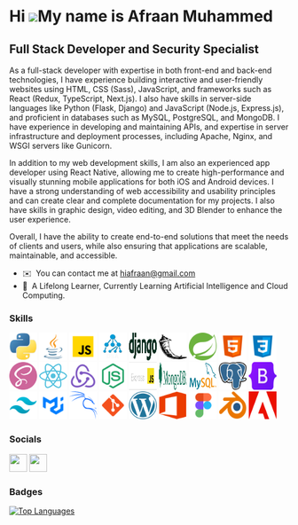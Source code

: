 # Hi ![](https://user-images.githubusercontent.com/18350557/176309783-0785949b-9127-417c-8b55-ab5a4333674e.gif)My name is Afraan Muhammed

## Full Stack Developer and Security Specialist

As a full-stack developer with expertise in both front-end and back-end technologies, I have experience building interactive and user-friendly websites using HTML, CSS (Sass), JavaScript, and frameworks such as React (Redux, TypeScript, Next.js). I also have skills in server-side languages like Python (Flask, Django) and JavaScript (Node.js, Express.js), and proficient in databases such as MySQL, PostgreSQL, and MongoDB. I have experience in developing and maintaining APIs, and expertise in server infrastructure and deployment processes, including Apache, Nginx, and WSGI servers like Gunicorn.

In addition to my web development skills, I am also an experienced app developer using React Native, allowing me to create high-performance and visually stunning mobile applications for both iOS and Android devices. I have a strong understanding of web accessibility and usability principles and can create clear and complete documentation for my projects. I also have skills in graphic design, video editing, and 3D Blender to enhance the user experience.

Overall, I have the ability to create end-to-end solutions that meet the needs of clients and users, while also ensuring that applications are scalable, maintainable, and accessible.

- ✉️  You can contact me at [hiafraan@gmail.com](mailto:hiafraan@gmail.com)
- 🧠  A Lifelong Learner, Currently Learning Artificial Intelligence and Cloud Computing.

### Skills

<p align="left">
<a href="" target="_blank" rel="noreferrer"><img src="https://github.com/hiafraan/Portofolio/blob/main/src/assets/tech/python.png" width="50" height="50" alt="Python" /></a>
<a href="" target="_blank" rel="noreferrer"><img src="https://github.com/hiafraan/Portofolio/blob/main/src/assets/tech/java.png" width="50" height="50" alt="Java" /></a>
<a href="" target="_blank" rel="noreferrer"><img src="https://github.com/hiafraan/Portofolio/blob/main/src/assets/tech/javascript.png" width="50" height="50" alt="JavaScript" /></a>
<a href="" target="_blank" rel="noreferrer"><img src="https://github.com/hiafraan/Portofolio/blob/main/src/assets/tech/dsa.png" width="50" height="50" alt="Data Structures & Algorithms" /></a>
<a href="" target="_blank" rel="noreferrer"><img src="https://github.com/hiafraan/Portofolio/blob/main/src/assets/tech/django.png" width="50" height="50" alt="Django" /></a>
<a href="" target="_blank" rel="noreferrer"><img src="https://github.com/hiafraan/Portofolio/blob/main/src/assets/tech/flask.png" width="50" height="50" alt="Flask" /></a>
<a href="" target="_blank" rel="noreferrer"><img src="https://github.com/hiafraan/Portofolio/blob/main/src/assets/tech/springboot.png" width="50" height="50" alt="Spring Boot" /></a>
<a href="" target="_blank" rel="noreferrer"><img src="https://github.com/hiafraan/Portofolio/blob/main/src/assets/tech/html.png" width="50" height="50" alt="HTML" /></a>
<a href="" target="_blank" rel="noreferrer"><img src="https://github.com/hiafraan/Portofolio/blob/main/src/assets/tech/css.png" width="50" height="50" alt="CSS" /></a>
<a href="" target="_blank" rel="noreferrer"><img src="https://github.com/hiafraan/Portofolio/blob/main/src/assets/tech/sass.png" width="50" height="50" alt="Sass" /></a>
<a href="" target="_blank" rel="noreferrer"><img src="https://github.com/hiafraan/Portofolio/blob/main/src/assets/tech/reactjs.png" width="50" height="50" alt="React.js" /></a>
<a href="" target="_blank" rel="noreferrer"><img src="https://github.com/hiafraan/Portofolio/blob/main/src/assets/tech/redux.png" width="50" height="50" alt="Redux" /></a>
<a href="" target="_blank" rel="noreferrer"><img src="https://github.com/hiafraan/Portofolio/blob/main/src/assets/tech/nodejs.png" width="50" height="50" alt="Node.js" /></a>
<a href="" target="_blank" rel="noreferrer"><img src="https://github.com/hiafraan/Portofolio/blob/main/src/assets/tech/express.png" width="50" height="50" alt="Express.js" /></a>
<a href="" target="_blank" rel="noreferrer"><img src="https://github.com/hiafraan/Portofolio/blob/main/src/assets/tech/mongodb.svg" width="50" height="50" alt="MongoDB" /></a>
<a href="" target="_blank" rel="noreferrer"><img src="https://github.com/hiafraan/Portofolio/blob/main/src/assets/tech/mysql.png" width="50" height="50" alt="MySQL" /></a>
<a href="" target="_blank" rel="noreferrer"><img src="https://github.com/hiafraan/Portofolio/blob/main/src/assets/tech/psql.svg" width="50" height="50" alt="PostgreSQL" /></a>
<a href="" target="_blank" rel="noreferrer"><img src="https://github.com/hiafraan/Portofolio/blob/main/src/assets/tech/bootstrap.png" width="50" height="50" alt="Bootstrap" /></a>
<a href="" target="_blank" rel="noreferrer"><img src="https://github.com/hiafraan/Portofolio/blob/main/src/assets/tech/tailwind.png" width="50" height="50" alt="Tailwind CSS" /></a>
<a href="" target="_blank" rel="noreferrer"><img src="https://github.com/hiafraan/Portofolio/blob/main/src/assets/tech/mui.png" width="50" height="50" alt="Material-UI" /></a>
<a href="" target="_blank" rel="noreferrer"><img src="https://github.com/hiafraan/Portofolio/blob/main/src/assets/tech/linux.png" width="50" height="50" alt="Kali Linux" /></a>
<a href="" target="_blank" rel="noreferrer"><img src="https://github.com/hiafraan/Portofolio/blob/main/src/assets/tech/git.png" width="50" height="50" alt="Git" /></a>
<a href="" target="_blank" rel="noreferrer"><img src="https://github.com/hiafraan/Portofolio/blob/main/src/assets/tech/wordpress.png" width="50" height="50" alt="WordPress" /></a>
<a href="" target="_blank" rel="noreferrer"><img src="https://github.com/hiafraan/Portofolio/blob/main/src/assets/tech/office.png" width="50" height="50" alt="MS Office" /></a>
<a href="" target="_blank" rel="noreferrer"><img src="https://github.com/hiafraan/Portofolio/blob/main/src/assets/tech/figma.png" width="50" height="50" alt="Figma" /></a>
<a href="" target="_blank" rel="noreferrer"><img src="https://github.com/hiafraan/Portofolio/blob/main/src/assets/tech/blender.png" width="50" height="50" alt="Blender" /></a>
<a href="" target="_blank" rel="noreferrer"><img src="https://github.com/hiafraan/Portofolio/blob/main/src/assets/tech/adobe.png" width="50" height="50" alt="Adobe CC" /></a>
</p>

### Socials

<p align="left"> <a href="https://www.github.com/hiafraan" target="_blank" rel="noreferrer"><img src="https://raw.githubusercontent.com/danielcranney/readme-generator/main/public/icons/socials/github.svg" width="32" height="32" /></a> <a href="https://www.linkedin.com/in/hiafraan" target="_blank" rel="noreferrer"><img src="https://raw.githubusercontent.com/danielcranney/readme-generator/main/public/icons/socials/linkedin.svg" width="32" height="32" /></a></p>

### Badges

<a href="https://github.com/hiafraan" align="left"><img src="https://github-readme-stats.vercel.app/api/top-langs/?username=hiafraan&langs_count=10&title_color=0891b2&text_color=ffffff&icon_color=0891b2&bg_color=1c1917&hide_border=true&locale=en&custom_title=Top%20%Languages" alt="Top Languages" /></a>
